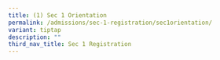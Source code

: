```yaml
---
title: (1) Sec 1 Orientation
permalink: /admissions/sec-1-registration/sec1orientation/
variant: tiptap
description: ""
third_nav_title: Sec 1 Registration
---
```

